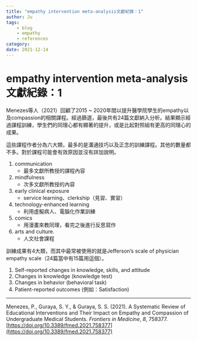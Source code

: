 ```yaml
---
title: "empathy intervention meta-analysis文獻紀錄：1"
author: Ju
tags: 
    - blog
    - empathy
    - references
category: 
date: 2021-12-14
---
```


# empathy intervention meta-analysis文獻紀錄：1

Menezes等人（2021）回顧了2015 ~ 2020年間以提升醫學院學生的empathy以及compassion的相關課程。經過篩選，最後共有24篇文獻納入分析。結果顯示經過課程訓練，學生們的同理心都有顯著的提升，或是比起對照組有更高的同理心的成果。

這些課程作者分為六大類，最多的是溝通技巧以及正念的訓練課程。其他的數量都不多。對於課程可能會有效原因並沒有詳加說明。
1. communication
    - 最多文獻所教授的課程內容
2. mindfulness
    - 次多文獻所教授的內容
3. early clinical exposure
    - service learning、clerkship（見習、實習） 
4. technology-enhanced learning
    - 利用虛擬病人、電腦化作業訓練
5. comics
    - 用漫畫來教同理，看完之後進行反思寫作 
6. arts and culture.
    - 人文社會課程

訓練成果有4大類，而其中最常被使用的就是Jefferson’s scale of physician empathy scale（24篇當中有15篇用這個）。
1. Self-reported changes in knowledge, skills, and attitude 
2. Changes in knowledge (knowledge test)
3. Changes in behavior (behavioral task)
4. Patient-reported outcomes (例如：Satisfaction)



---
Menezes, P., Guraya, S. Y., & Guraya, S. S. (2021). A Systematic Review of Educational Interventions and Their Impact on Empathy and Compassion of Undergraduate Medical Students. _Frontiers in Medicine_, _8_, 758377. [https://doi.org/10.3389/fmed.2021.758377](https://doi.org/10.3389/fmed.2021.758377)